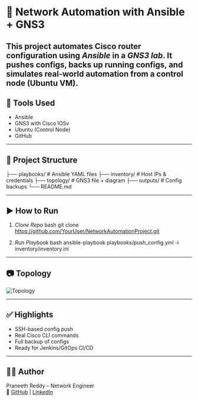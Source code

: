 # 🚀 Network Automation with Ansible + GNS3


This project automates Cisco router configuration using *Ansible* in a *GNS3 lab*. It pushes configs, backs up running configs, and simulates real-world automation from a control node (Ubuntu VM).
---

## 🔧 Tools Used
- Ansible
- GNS3 with Cisco IOSv
- Ubuntu (Control Node)
- GitHub

---

## 📁 Project Structure

├── playbooks/           # Ansible YAML files
├── inventory/           # Host IPs & credentials
├── topology/            # GNS3 file + diagram
├── outputs/             # Config backups
└── README.md


---

## ▶ How to Run

1. *Clone Repo*
bash
git clone https://github.com/YourUser/NetworkAutomationProject.git


2. *Run Playbook*
bash
ansible-playbook playbooks/push_config.yml -i inventory/inventory.ini


---

## 📷 Topology
![Topology](topology/topology.png)

---

## ✅ Highlights
- SSH-based config push
- Real Cisco CLI commands
- Full backup of configs
- Ready for Jenkins/GitOps CI/CD

---

## 🙋‍♂ Author

Praneeth Reddy – Network Engineer  
🔗 [GitHub](https://github.com/Praneeth76940) | [LinkedIn](www.linkedin.com/in/praneeth-reddy-ab4673a3)
